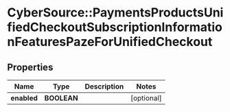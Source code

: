 # CyberSource::PaymentsProductsUnifiedCheckoutSubscriptionInformationFeaturesPazeForUnifiedCheckout

## Properties
Name | Type | Description | Notes
------------ | ------------- | ------------- | -------------
**enabled** | **BOOLEAN** |  | [optional] 


